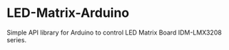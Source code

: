 LED-Matrix-Arduino
==================

Simple API library for Arduino to control LED Matrix Board IDM-LMX3208 series.
